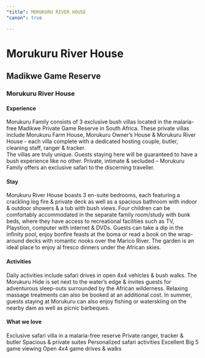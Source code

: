 ```yaml
---
"title": MORUKURU RIVER HOUSE
"canon": true

---
```


# Morukuru River House
## Madikwe Game Reserve
### Morukuru River House

#### Experience
Morukuru Family consists of 3 exclusive bush villas located in the malaria-free Madikwe Private Game Reserve in South Africa.
These private villas include Morukuru Farm House, Morukuru Owner’s House &amp; Morukuru River House - each villa complete with a dedicated hosting couple, butler, cleaning staff, ranger &amp; tracker.   
The villas are truly unique.  Guests staying here will be guaranteed to have a bush experience like no other.  Private, intimate &amp; secluded – Morukuru Family offers an exclusive safari to the discerning traveller.

#### Stay
Morukuru River House boasts 3 en-suite bedrooms, each featuring a crackling log fire &amp; private deck as well as a spacious bathroom with indoor &amp; outdoor showers &amp; a tub with bush views.
Four children can be comfortably accommodated in the separate family room/study with bunk beds, where they have access to recreational facilities such as TV, Playstion, computer with internet &amp; DVDs.
Guests can take a dip in the infinity pool, enjoy bonfire feasts at the boma or read a book on the wrap-around decks with romantic nooks over the Marico River.  The garden is an ideal place to enjoy al fresco dinners under the African skies.

#### Activities
Daily activities include safari drives in open 4x4 vehicles &amp; bush walks.  The Morukuru Hide is set next to the water’s edge &amp; invites guests for adventurous sleep-outs surrounded by the African wilderness.
Relaxing massage treatments can also be booked at an additional cost.
In summer, guests staying at Morukuru can also enjoy fishing or waterskiing on the nearby dam as well as picnic barbeques.


#### What we love
Exclusive safari villa in a malaria-free reserve
Private ranger, tracker &amp; butler
Spacious &amp; private suites
Personalized safari activities
Excellent Big 5 game viewing
Open 4x4 game drives &amp; walks